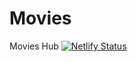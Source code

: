 # Movies
Movies Hub
[![Netlify Status](https://api.netlify.com/api/v1/badges/3cd07e5b-a05d-4ed1-bda3-2ea572c58b90/deploy-status)](https://app.netlify.com/sites/movieees/deploys)